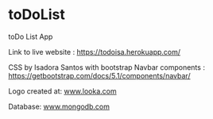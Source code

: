 # toDoList
toDo List App

Link to live website : https://todoisa.herokuapp.com/

CSS by Isadora Santos with bootstrap Navbar components : https://getbootstrap.com/docs/5.1/components/navbar/

Logo created at: www.looka.com

Database: www.mongodb.com
